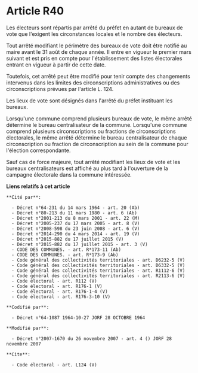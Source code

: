 # Article R40

Les électeurs sont répartis par arrêté du préfet en autant de bureaux de vote que l'exigent les circonstances locales et le
nombre des électeurs. 

Tout arrêté modifiant le périmètre des bureaux de vote doit être notifié au maire avant le 31 août de chaque année. Il entre
en vigueur le premier mars suivant et est pris en compte pour l'établissement des listes électorales entrant en vigueur à
partir de cette date. 

Toutefois, cet arrêté peut être modifié pour tenir compte des changements intervenus dans les limites des circonscriptions
administratives ou des circonscriptions prévues par l'article L. 124. 

Les lieux de vote sont désignés dans l'arrêté du préfet instituant les bureaux. 

Lorsqu'une commune comprend plusieurs bureaux de vote, le même arrêté détermine le bureau centralisateur de la commune.
Lorsqu'une commune comprend plusieurs circonscriptions ou fractions de circonscriptions électorales, le même arrêté détermine
le bureau centralisateur de chaque circonscription ou fraction de circonscription au sein de la commune pour l'élection
correspondante. 

Sauf cas de force majeure, tout arrêté modifiant les lieux de vote et les bureaux centralisateurs est affiché au plus tard à
l'ouverture de la campagne électorale dans la commune intéressée.

**Liens relatifs à cet article**

	**Cité par**:

	  - Décret n°64-231 du 14 mars 1964 - art. 20 (Ab)
	  - Décret n°80-213 du 11 mars 1980 - art. 6 (Ab)
	  - Décret n°2001-213 du 8 mars 2001 - art. 22 (M)
	  - Décret n°2005-237 du 17 mars 2005 - art. 8 (V)
	  - Décret n°2008-598 du 23 juin 2008 - art. 6 (V)
	  - Décret n°2014-290 du 4 mars 2014 - art. 19 (V)
	  - Décret n°2015-882 du 17 juillet 2015 (V)
	  - Décret n°2015-882 du 17 juillet 2015 - art. 3 (V)
	  - CODE DES COMMUNES. - art. R*173-11 (Ab)
	  - CODE DES COMMUNES. - art. R*173-9 (Ab)
	  - Code général des collectivités territoriales - art. D6232-5 (V)
	  - Code général des collectivités territoriales - art. D6332-5 (V)
	  - Code général des collectivités territoriales - art. R1112-6 (V)
	  - Code général des collectivités territoriales - art. R2113-6 (V)
	  - Code électoral - art. R112 (V)
	  - Code électoral - art. R176-1 (V)
	  - Code électoral - art. R176-1-4 (V)
	  - Code électoral - art. R176-3-10 (V)

	**Codifié par**:

	  - Décret n°64-1087 1964-10-27 JORF 28 OCTOBRE 1964

	**Modifié par**:

	  - Décret n°2007-1670 du 26 novembre 2007 - art. 4 () JORF 28 novembre 2007

	**Cite**:

	  - Code électoral - art. L124 (V)
